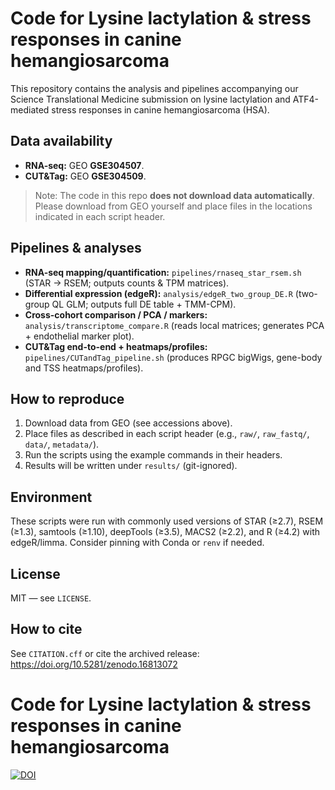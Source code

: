 # Code for Lysine lactylation & stress responses in canine hemangiosarcoma

This repository contains the analysis and pipelines accompanying our Science Translational Medicine submission on lysine lactylation and ATF4-mediated stress responses in canine hemangiosarcoma (HSA).

## Data availability
- **RNA-seq:** GEO **GSE304507**.
- **CUT&Tag:** GEO **GSE304509**.

> Note: The code in this repo **does not download data automatically**. Please download from GEO yourself and place files in the locations indicated in each script header.

## Pipelines & analyses
- **RNA-seq mapping/quantification:** `pipelines/rnaseq_star_rsem.sh` (STAR → RSEM; outputs counts & TPM matrices).
- **Differential expression (edgeR):** `analysis/edgeR_two_group_DE.R` (two-group QL GLM; outputs full DE table + TMM-CPM).
- **Cross-cohort comparison / PCA / markers:** `analysis/transcriptome_compare.R` (reads local matrices; generates PCA + endothelial marker plot).
- **CUT&Tag end-to-end + heatmaps/profiles:** `pipelines/CUTandTag_pipeline.sh` (produces RPGC bigWigs, gene-body and TSS heatmaps/profiles).

## How to reproduce
1. Download data from GEO (see accessions above).
2. Place files as described in each script header (e.g., `raw/`, `raw_fastq/`, `data/`, `metadata/`).
3. Run the scripts using the example commands in their headers.
4. Results will be written under `results/` (git-ignored).

## Environment
These scripts were run with commonly used versions of STAR (≥2.7), RSEM (≥1.3), samtools (≥1.10), deepTools (≥3.5), MACS2 (≥2.2), and R (≥4.2) with edgeR/limma. Consider pinning with Conda or `renv` if needed.

## License
MIT — see `LICENSE`.

## How to cite
See `CITATION.cff` or cite the archived release: https://doi.org/10.5281/zenodo.16813072

# Code for Lysine lactylation & stress responses in canine hemangiosarcoma  
[![DOI](https://zenodo.org/badge/DOI/10.5281/zenodo.16813072.svg)](https://doi.org/10.5281/zenodo.16813072) 
